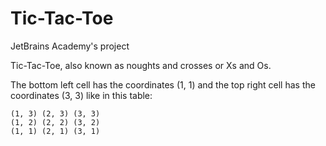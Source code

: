 # Tic-Tac-Toe
JetBrains Academy's project

Tic-Tac-Toe, also known as noughts and crosses or Xs and Os.

The bottom left cell has the coordinates (1, 1) and the top right cell has the coordinates (3, 3) like in this table:

```
(1, 3) (2, 3) (3, 3)
(1, 2) (2, 2) (3, 2)
(1, 1) (2, 1) (3, 1)
```
